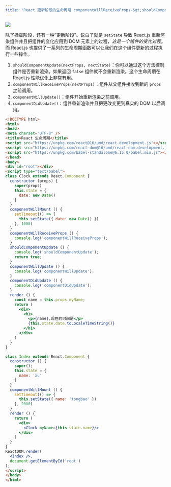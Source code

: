 ```yaml
---
title: 'React 更新阶段的生命周期 componentWillReceiveProps-&gt;shouldComponentUpdate-&gt;componentWillUpdate'
---   
```

![](https://img-blog.csdn.net/2018101010351869?watermark/2/text/aHR0cHM6Ly9ibG9nLmNzZG4ubmV0L3h1dG9uZ2Jhbw/font/5a6L5L2T/fontsize/400/fill/I0JBQkFCMA/dissolve/70)

除了挂载阶段，还有一种“更新阶段”。说白了就是 `setState` 导致 React.js 重新渲染组件并且把组件的变化应用到 DOM 元素上的过程，*这是一个组件的变化过程*。而 React.js 也提供了一系列的生命周期函数可以让我们在这个组件更新的过程执行一些操作。

1. `shouldComponentUpdate(nextProps, nextState)`：你可以通过这个方法控制组件是否重新渲染。如果返回 `false` 组件就不会重新渲染。这个生命周期在 React.js 性能优化上非常有用。
2. `componentWillReceiveProps(nextProps)`：组件从父组件接收到新的 `props` 之前调用。
3. `componentWillUpdate()`：组件开始重新渲染之前调用。
4. `componentDidUpdate()`：组件重新渲染并且把更改变更到真实的 DOM 以后调用。

```html
<!DOCTYPE html>
<html>
<head>
<meta charset="UTF-8" />
<title>React 生命周期</title>
<script src="https://unpkg.com/react@16/umd/react.development.js"></script>
<script src="https://unpkg.com/react-dom@16/umd/react-dom.development.js"></script>
<script src="https://unpkg.com/babel-standalone@6.15.0/babel.min.js"></script>
</head>
<body>
<div id="root"></div>
<script type="text/babel">
class Clock extends React.Component {
  constructor (props) {
    super(props)
    this.state = {
      date: new Date()
    }
  }
  componentWillMount () {
    setTimeout(() => {
      this.setState({ date: new Date() })
    }, 1000)
  }
  componentWillReceiveProps () {
    console.log('componentWillReceiveProps');
  }
  shouldComponentUpdate () {
    console.log('shouldComponentUpdate');
    return true;
  }
  componentWillUpdate () {
    console.log('componentWillUpdate');
  }
  componentDidUpdate () {
    console.log('componentDidUpdate');
  }
  render () {
    const name = this.props.myName;
    return (
      <div>
        <h1>
          <p>{name},现在的时间是</p>
          {this.state.date.toLocaleTimeString()}
        </h1>
      </div>
    )
  }  
}

class Index extends React.Component {
  constructor () {
    super();
    this.state = {
      name: 'xu'
    }
  }
  componentWillMount () {
    setTimeout(() => {
      this.setState({ name: 'tongbao' })
    }, 2000)
  }  
  render () {
    return (
      <div>
        <Clock myName={this.state.name}/>
      </div>
    )
  }
}
ReactDOM.render(
  <Index />,
  document.getElementById('root')
);
</script>
</body>
</html>
```